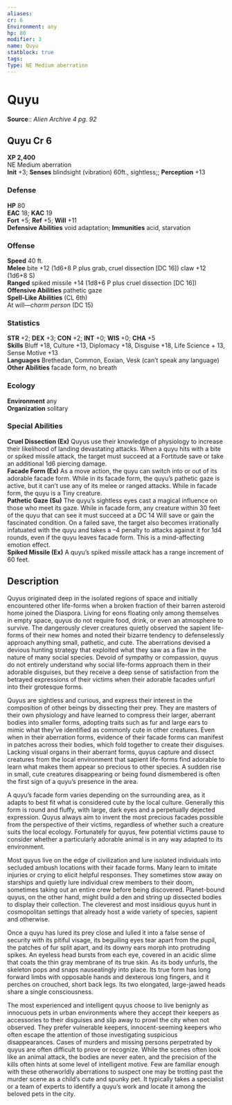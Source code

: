 ```yaml
---
aliases: 
cr: 6
Environment: any
hp: 80
modifier: 3
name: Quyu
statblock: true
tags: 
Type: NE Medium aberration  
---
```


# Quyu

**Source**:: _Alien Archive 4 pg. 92_

## Quyu Cr 6

**XP 2,400**  
NE Medium aberration  
**Init** +3; **Senses** blindsight (vibration) 60ft., sightless;; **Perception** +13  

### Defense

**HP** 80  
**EAC** 18; **KAC** 19  
**Fort** +5; **Ref** +5; **Will** +11  
**Defensive Abilities** void adaptation; **Immunities** acid, starvation  

### Offense

**Speed** 40 ft.  
**Melee** bite +12 (1d6+8 P plus grab, cruel dissection \[DC 16\]) claw +12 (1d6+8 S)  
**Ranged** spiked missile +14 (1d8+6 P plus cruel dissection \[DC 16\])  
**Offensive Abilities** pathetic gaze  
**Spell-Like Abilities** (CL 6th)  
At will—_charm person_ (DC 15)

### Statistics

**STR** +2; **DEX** +3; **CON** +2; **INT** +0; **WIS** +0; **CHA** +5  
**Skills** Bluff +18, Culture +13, Diplomacy +18, Disguise +18, Life Science + 13, Sense Motive +13  
**Languages** Brethedan, Common, Eoxian, Vesk (can’t speak any language)  
**Other Abilities** facade form, no breath

### Ecology

**Environment** any  
**Organization** solitary

### Special Abilities

**Cruel Dissection (Ex)** Quyus use their knowledge of physiology to increase their likelihood of landing devastating attacks. When a quyu hits with a bite or spiked missile attack, the target must succeed at a Fortitude save or take an additional 1d6 piercing damage.  
**Facade Form (Ex)** As a move action, the quyu can switch into or out of its adorable facade form. While in its facade form, the quyu’s pathetic gaze is active, but it can’t use any of its melee or ranged attacks. While in facade form, the quyu is a Tiny creature.  
**Pathetic Gaze (Su)** The quyu’s sightless eyes cast a magical influence on those who meet its gaze. While in facade form, any creature within 30 feet of the quyu that can see it must succeed at a DC 14 Will save or gain the fascinated condition. On a failed save, the target also becomes irrationally infatuated with the quyu and takes a –4 penalty to attacks against it for 1d4 rounds, even if the quyu leaves facade form. This is a mind-affecting emotion effect.  
**Spiked Missile (Ex)** A quyu’s spiked missile attack has a range increment of 60 feet.

## Description

Quyus originated deep in the isolated regions of space and initially encountered other life-forms when a broken fraction of their barren asteroid home joined the Diaspora. Living for eons floating only among themselves in empty space, quyus do not require food, drink, or even an atmosphere to survive. The dangerously clever creatures quietly observed the sapient life-forms of their new homes and noted their bizarre tendency to defenselessly approach anything small, pathetic, and cute. The aberrations devised a devious hunting strategy that exploited what they saw as a flaw in the nature of many social species. Devoid of sympathy or compassion, quyus do not entirely understand why social life-forms approach them in their adorable disguises, but they receive a deep sense of satisfaction from the betrayed expressions of their victims when their adorable facades unfurl into their grotesque forms.

Quyus are sightless and curious, and express their interest in the composition of other beings by dissecting their prey. They are masters of their own physiology and have learned to compress their larger, aberrant bodies into smaller forms, adopting traits such as fur and large ears to mimic what they’ve identified as commonly cute in other creatures. Even when in their aberration forms, evidence of their facade forms can manifest in patches across their bodies, which fold together to create their disguises. Lacking visual organs in their aberrant forms, quyus capture and dissect creatures from the local environment that sapient life-forms find adorable to learn what makes them appear so precious to other species. A sudden rise in small, cute creatures disappearing or being found dismembered is often the first sign of a quyu’s presence in the area.

A quyu’s facade form varies depending on the surrounding area, as it adapts to best fit what is considered cute by the local culture. Generally this form is round and fluffy, with large, dark eyes and a perpetually dejected expression. Quyus always aim to invent the most precious facades possible from the perspective of their victims, regardless of whether such a creature suits the local ecology. Fortunately for quyus, few potential victims pause to consider whether a particularly adorable animal is in any way adapted to its environment.

Most quyus live on the edge of civilization and lure isolated individuals into secluded ambush locations with their facade forms. Many learn to imitate injuries or crying to elicit helpful responses. They sometimes stow away on starships and quietly lure individual crew members to their doom, sometimes taking out an entire crew before being discovered. Planet-bound quyus, on the other hand, might build a den and string up dissected bodies to display their collection. The cleverest and most insidious quyus hunt in cosmopolitan settings that already host a wide variety of species, sapient and otherwise.

Once a quyu has lured its prey close and lulled it into a false sense of security with its pitiful visage, its beguiling eyes tear apart from the pupil, the patches of fur split apart, and its downy ears morph into protruding spikes. An eyeless head bursts from each eye, covered in an acidic slime that coats the thin gray membrane of its true skin. As its body unfurls, the skeleton pops and snaps nauseatingly into place. Its true form has long forward limbs with opposable hands and dexterous long fingers, and it perches on crouched, short back legs. Its two elongated, large-jawed heads share a single consciousness.

The most experienced and intelligent quyus choose to live benignly as innocuous pets in urban environments where they accept their keepers as accessories to their disguises and slip away to prowl the city when not observed. They prefer vulnerable keepers, innocent-seeming keepers who often escape the attention of those investigating suspicious disappearances. Cases of murders and missing persons perpetrated by quyus are often difficult to prove or recognize. While the scenes often look like an animal attack, the bodies are never eaten, and the precision of the kills often hints at some level of intelligent motive. Few are familiar enough with these otherworldly aberrations to suspect one may be trotting past the murder scene as a child’s cute and spunky pet. It typically takes a specialist or a team of experts to identify a quyu’s work and locate it among the beloved pets in the city.
